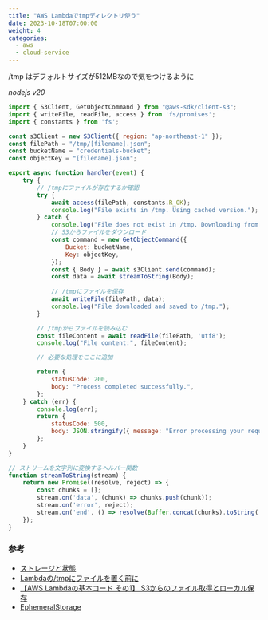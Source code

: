 ```yaml
---
title: "AWS Lambdaでtmpディレクトリ使う"
date: 2023-10-18T07:00:00
weight: 4
categories:
  - aws
  - cloud-service
---
```


/tmp はデフォルトサイズが512MBなので気をつけるように

*nodejs v20*

```javascript
import { S3Client, GetObjectCommand } from "@aws-sdk/client-s3";
import { writeFile, readFile, access } from 'fs/promises';
import { constants } from 'fs';

const s3Client = new S3Client({ region: "ap-northeast-1" });
const filePath = "/tmp/[filename].json";
const bucketName = "credentials-bucket";
const objectKey = "[filename].json";

export async function handler(event) {
    try {
        // /tmpにファイルが存在するか確認
        try {
            await access(filePath, constants.R_OK);
            console.log("File exists in /tmp. Using cached version.");
        } catch {
            console.log("File does not exist in /tmp. Downloading from S3.");
            // S3からファイルをダウンロード
            const command = new GetObjectCommand({
                Bucket: bucketName,
                Key: objectKey,
            });
            const { Body } = await s3Client.send(command);
            const data = await streamToString(Body);
            
            // /tmpにファイルを保存
            await writeFile(filePath, data);
            console.log("File downloaded and saved to /tmp.");
        }

        // /tmpからファイルを読み込む
        const fileContent = await readFile(filePath, 'utf8');
        console.log("File content:", fileContent);

        // 必要な処理をここに追加

        return {
            statusCode: 200,
            body: "Process completed successfully.",
        };
    } catch (err) {
        console.log(err);
        return {
            statusCode: 500,
            body: JSON.stringify({ message: "Error processing your request" }),
        };
    }
}

// ストリームを文字列に変換するヘルパー関数
function streamToString(stream) {
    return new Promise((resolve, reject) => {
        const chunks = [];
        stream.on('data', (chunk) => chunks.push(chunk));
        stream.on('error', reject);
        stream.on('end', () => resolve(Buffer.concat(chunks).toString('utf-8')));
    });
}

```

### 参考

- [ストレージと状態](https://docs.aws.amazon.com/ja_jp/whitepapers/latest/security-overview-aws-lambda/lambda-isolation-technologies.html#storagestate)
- [Lambdaの/tmpにファイルを置く前に](https://as-dev-null.netlify.app/where-does-the-file-placed-in-lambdas-tmp-disappear/)
- [【AWS Lambdaの基本コード その1】 S3からのファイル取得とローカル保存](https://recipe.kc-cloud.jp/archives/10035/)
- [EphemeralStorage](https://docs.aws.amazon.com/ja_jp/lambda/latest/api/API_EphemeralStorage.html)
